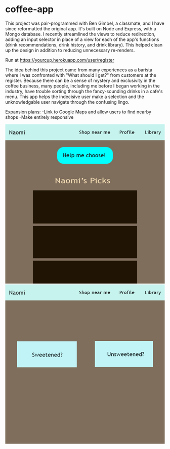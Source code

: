 # coffee-app
This project was pair-programmed with Ben Gimbel, a classmate, and I have since reformatted the original app. It's built on Node and Express, with a Mongo database. I recently streamlined the views to reduce redirection, adding an input selector in place of a view for each of the app's functions (drink recommendations, drink history, and drink library). This helped clean up the design in addition to reducing unnecessary re-renders.

Run at https://yourcup.herokuapp.com/user/register

The idea behind this project came from many experiences as a barista where I was confronted with "What should I get?" from customers at the register. Because there can be a sense of mystery and exclusivity in the coffee business, many people, including me before I began working in the industry, have trouble sorting through the fancy-sounding drinks in a cafe's menu. This app helps the indecisive user make a selection and the unknowledgable user navigate through the confusing lingo.


Expansion plans:
-Link to Google Maps and allow users to find nearby shops
-Make entirely responsive

![1](wireframes/Wireframe1.jpg)
![2](wireframes/coffeeWireframe2.jpg)
